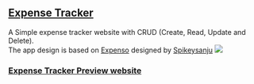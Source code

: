 ## [Expense Tracker](https://ren-expensetracker.vercel.app)

A Simple expense tracker website with CRUD (Create, Read, Update and Delete).</BR>
The app design is based on [Expenso](https://github.com/Spikeysanju/Expenso) designed by [Spikeysanju](https://github.com/Spikeysanju)
<img src="https://raw.githubusercontent.com/Spikeysanju/Expenso/master/art/EXPENSO-ANDROID.png"  /> 

### [Expense Tracker Preview website](https://ren-expensetracker.vercel.app)
